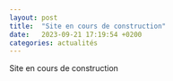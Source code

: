 ```yaml
---
layout: post
title:  "Site en cours de construction"
date:   2023-09-21 17:19:54 +0200
categories: actualités
---
```

Site en cours de construction